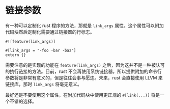 # 链接参数 #

有一种可以定制化 rust 程序的方法，那就是 `link_args` 属性。这个属性可以附加代码块然后定制化需要通过链接器的行标志。

    #![feature(link_args)]
    
    #[link_args = "-foo -bar -baz"]
    extern {}

需要注意的是实现的功能在 `feature(link_args)` 之后，因为这并不是一种被认可的执行链接的方法。目前，rust 不会再使用系统链接器，所以提供附加的命令行参数将是非常有意义的，但是往往会事与愿违。未来，rust 会直接使用 LLVM 来链接库，那时 `link_args` 将毫无意义。

最好还是不要使用这个属性，在附加代码块中使用更正规的 `#[link(...)]` 将是一个不错的选择。